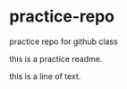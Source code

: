 # practice-repo
practice repo for github class

this is a practice readme.

this is a line of text.
